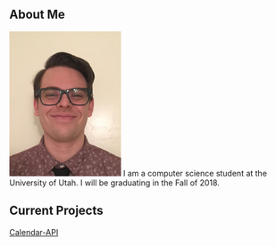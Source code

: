 ---
---

## About Me

<img src="Me_crop.jpg" width="200"> 
I am a computer science student at the University of Utah.
I will be graduating in the Fall of 2018.

## Current Projects

[Calendar-API](https://github.com/justinbushy/node-calendar-api)


